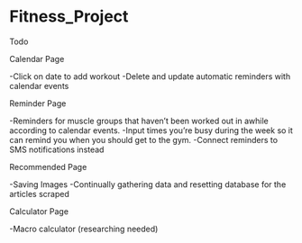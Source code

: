 # Fitness_Project


Todo

Calendar Page

-Click on date to add workout 
-Delete and update automatic reminders with calendar events

Reminder Page

-Reminders for muscle groups that haven’t been worked out in awhile according to calendar events. 
-Input times you’re busy during the week so it can remind you when you should get to the gym. 
-Connect reminders to SMS notifications instead

Recommended Page

-Saving Images 
-Continually gathering data and resetting database for the articles scraped

Calculator Page

-Macro calculator (researching needed)
